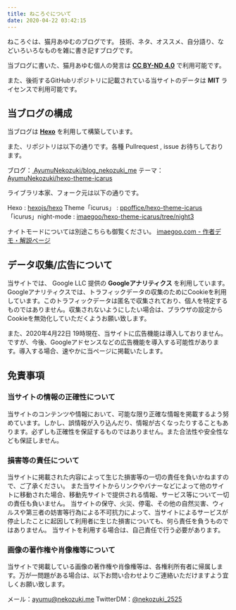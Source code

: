 ```yaml
---
title: ねころぐについて
date: 2020-04-22 03:42:15
---
```

ねころぐは、猫月あゆむのブログです。
技術、ネタ、オススメ、自分語り、などいろいろなものを雑に書き記すブログです。

当ブログに書いた、猫月あゆむ個人の発言は <a style="font-weight:bold;" href="https://creativecommons.org/licenses/by-nd/4.0/deed.ja">CC BY-ND 4.0</a> で利用可能です。

また、後術するGitHubリポジトリに記載されている当サイトのデータは **MIT** ライセンスで利用可能です。

## 当ブログの構成

当ブログは <a style="font-weight:bold;" href="https://hexo.io/">Hexo</a> を利用して構築しています。

また、リポジトリは以下の通りです。各種 Pullrequest , issue お待ちしております。

ブログ：<a href="https://github.com/AyumuNekozuki/blog_nekozuki_me"><i class="fab fa-github"></i> AyumuNekozuki/blog_nekozuki_me</a>
テーマ：<a href="https://github.com/AyumuNekozuki/hexo-theme-icarus"><i class="fab fa-github"></i> AyumuNekozuki/hexo-theme-icarus</a>

ライブラリ本家、フォーク元は以下の通りです。

Hexo : <a href="https://github.com/hexojs/hexo"><i class="fab fa-github"></i> hexojs/hexo</a>
Theme「icurus」 : <a href="https://github.com/ppoffice/hexo-theme-icarus"><i class="fab fa-github"></i> ppoffice/hexo-theme-icarus</a>
「icurus」night-mode : <a href="https://github.com/imaegoo/hexo-theme-icarus/tree/night3"><i class="fab fa-github"></i> imaegoo/hexo-theme-icarus/tree/night3</a>

ナイトモードについては別途こちらも御覧ください。
 <a href="https://www.imaegoo.com/2019/icarus-night-mode-2/">imaegoo.com - 作者デモ・解説ページ</a>

## データ収集/広告について 
当サイトでは、 Google LLC 提供の **Googleアナリティクス** を利用しています。
Googleアナリティクスでは、トラフィックデータの収集のためにCookieを利用しています。このトラフィックデータは匿名で収集されており、個人を特定するものではありません。収集されないようにしたい場合は、ブラウザの設定からCookieを無効化していただくようお願い致します。

また、2020年4月22日 19時現在、当サイトに広告機能は導入しておりません。
ですが、今後、Googleアドセンスなどの広告機能を導入する可能性があります。導入する場合、速やかに当ページに掲載いたします。

## 免責事項

### 当サイトの情報の正確性について
当サイトのコンテンツや情報において、可能な限り正確な情報を掲載するよう努めています。しかし、誤情報が入り込んだり、情報が古くなったりすることもあります。必ずしも正確性を保証するものではありません。また合法性や安全性なども保証しません。

### 損害等の責任について
当サイトに掲載された内容によって生じた損害等の一切の責任を負いかねますので、ご了承ください。
また当サイトからリンクやバナーなどによって他のサイトに移動された場合、移動先サイトで提供される情報、サービス等について一切の責任も負いません。
当サイトの保守、火災、停電、その他の自然災害、ウィルスや第三者の妨害等行為による不可抗力によって、当サイトによるサービスが停止したことに起因して利用者に生じた損害についても、何ら責任を負うものではありません。
当サイトを利用する場合は、自己責任で行う必要があります。

### 画像の著作権や肖像権等について
当サイトで掲載している画像の著作権や肖像権等は、各権利所有者に帰属します。万が一問題がある場合は、以下お問い合わせよりご連絡いただけますよう宜しくお願い致します。

メール：<a href="mailto:ayumu@nekozuki.me">ayumu@nekozuki.me</a>
TwitterDM：<a href="https://twitter.com/nekozuki_2525">@nekozuki_2525</a>
